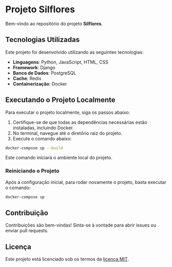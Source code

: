 # Projeto Silflores

Bem-vindo ao repositório do projeto **Silflores**.

## Tecnologias Utilizadas

Este projeto foi desenvolvido utilizando as seguintes tecnologias:

- **Linguagens**: Python, JavaScript, HTML, CSS
- **Framework**: Django
- **Banco de Dados**: PostgreSQL
- **Cache**: Redis
- **Containerização**: Docker

## Executando o Projeto Localmente

Para executar o projeto localmente, siga os passos abaixo:

1. Certifique-se de que todas as dependências necessárias estão instaladas, incluindo Docker.
2. No terminal, navegue até o diretório raiz do projeto.
3. Execute o comando abaixo:

```bash
docker-compose up --build
```

Este comando iniciará o ambiente local do projeto.

### Reiniciando o Projeto

Após a configuração inicial, para rodar novamente o projeto, basta executar o comando:

```bash
docker-compose up
```

## Contribuição

Contribuições são bem-vindas! Sinta-se à vontade para abrir issues ou enviar pull requests.

## Licença

Este projeto está licenciado sob os termos da [licença MIT](LICENSE).